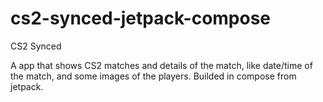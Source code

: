 # cs2-synced-jetpack-compose

CS2 Synced

A app that shows CS2 matches and details of the match, like date/time of the match, and some images of the players.
Builded in compose from jetpack.
